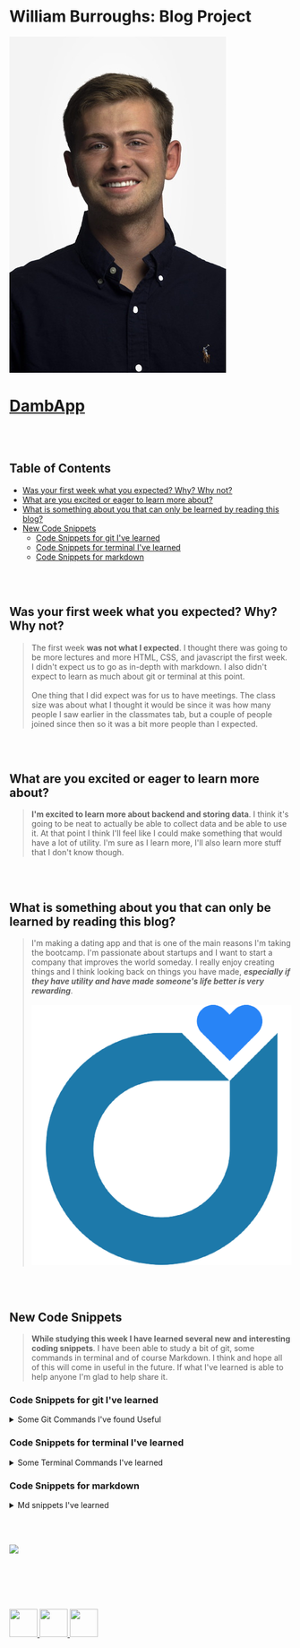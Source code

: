 # William Burroughs: Blog Project <!-- omit in toc -->


![photo of me](/img/Smallest.jpg)

# [DambApp](https://dambapp.com/) <!-- omit in toc -->

<br> </br>

## Table of Contents <!-- omit in toc -->
  
- [Was your first week what you expected? Why? Why not?](#was-your-first-week-what-you-expected-why-why-not)
- [What are you excited or eager to learn more about?](#what-are-you-excited-or-eager-to-learn-more-about)
- [What is something about you that can only be learned by reading this blog?](#what-is-something-about-you-that-can-only-be-learned-by-reading-this-blog)
- [New Code Snippets](#new-code-snippets)
  - [Code Snippets for git I've learned](#code-snippets-for-git-ive-learned)
  - [Code Snippets for terminal I've learned](#code-snippets-for-terminal-ive-learned)
  - [Code Snippets for markdown](#code-snippets-for-markdown)


<br> </br>

## Was your first week what you expected? Why? Why not? 

> The first week **was not what I expected**. I thought there was going to be more lectures and more HTML, CSS, and javascript the first week. I didn't expect us to go as in-depth with markdown. I also didn't expect to learn as much about git or terminal at this point. <br> </br> One thing that I did expect was for us to have meetings. The class size was about what I thought it would be since it was how many people I saw earlier in the classmates tab, but a couple of people joined since then so it was a bit more people than I expected. 

<br> </br>

## What are you excited or eager to learn more about?

> **I'm excited to learn more about backend and storing data**. I think it's going to be neat to actually be able to collect data and be able to use it. At that point I think I'll feel like I could make something that would have a lot of utility. I'm sure as I learn more, I'll also learn more stuff that I don't know though. 

<br> </br>

## What is something about you that can only be learned by reading this blog?

> I'm making a dating app and that is one of the main reasons I'm taking the bootcamp. I'm passionate about startups and I want to start a company that improves the world someday. I really enjoy creating things and I think looking back on things you have made, ***especially if they have utility and have made someone's life better is very rewarding***. <br></br> ![Image of app I'm making](/img/Large-Clear-Logo.png)

<br> </br>

## New Code Snippets 

> **While studying this week I have learned several new and interesting coding snippets**. I have been able to study a bit of git, some commands in terminal and of course Markdown. I think and hope all of this will come in useful in the future. If what I've learned is able to help anyone I'm glad to help share it. 


### Code Snippets for git I've learned

<details>
    <summary> Some Git Commands I've found Useful </summary>

```console
git branch 
git merge 
git status
```
</details>

### Code Snippets for terminal I've learned 

<details>
    <summary> Some Terminal Commands I've learned </summary>

```console 

$ mkdir
$ rmdir
$ mv

```
</details>

### Code Snippets for markdown

<details>
    <summary> Md snippets I've learned </summary>

``` markdown

> [Make Blockquote] :joy: :tada:
# [name to display](link) (Used to make link to website) :joy: :tada:
![alternate photo name](image path) (Used to add images) :joy: :tada:

```
</details>

<br></br>

<img src = "https://media2.giphy.com/media/scZPhLqaVOM1qG4lT9/giphy.gif?cid=ecf05e47o4nacceh4yv1ls7sdbt5fqzfqlk8jnm5umt24oqk&ep=v1_gifs_related&rid=giphy.gif&ct=g">

<br></br>
<br></br>

<a href = "https://www.linkedin.com/in/william-b-6aab03143/"><img src = "https://upload.wikimedia.org/wikipedia/commons/thumb/f/f8/LinkedIn_icon_circle.svg/800px-LinkedIn_icon_circle.svg.png" width = "50" height = "50" > </a>
<a href = "https://www.instagram.com/w.burroughs/"><img src = "https://upload.wikimedia.org/wikipedia/commons/thumb/e/e7/Instagram_logo_2016.svg/2048px-Instagram_logo_2016.svg.png" width = "50" height = "50" > </a>
<a href = "https://t.snapchat.com/D4ojqLN"><img src = "https://assets.stickpng.com/images/580b57fcd9996e24bc43c536.png" width = "50" height = "50" > </a>


